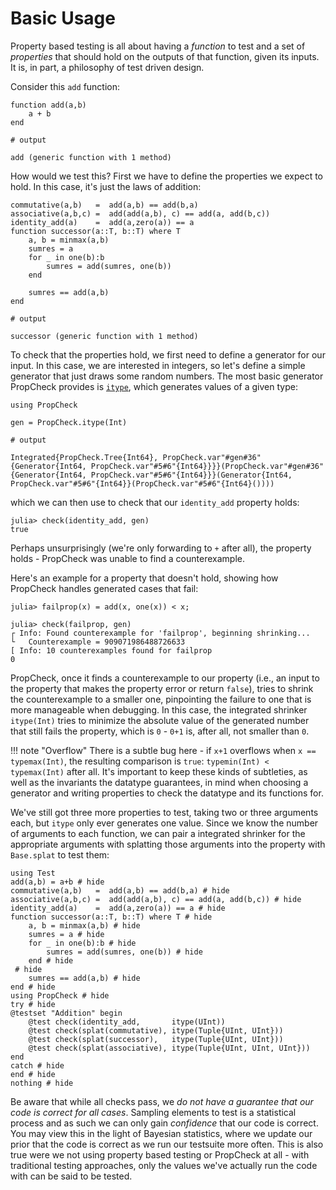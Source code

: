 # Basic Usage

Property based testing is all about having a _function_ to test and a set of _properties_ that should hold on the outputs of that
function, given its inputs. It is, in part, a philosophy of test driven design.

Consider this `add` function:

```jldoctest example_add; output=false
function add(a,b)
    a + b
end

# output

add (generic function with 1 method)
```

How would we test this? First we have to define the properties we expect to hold. In this case, it's just the laws of addition:

```jldoctest example_add; output = false
commutative(a,b)   =  add(a,b) == add(b,a)
associative(a,b,c) =  add(add(a,b), c) == add(a, add(b,c))
identity_add(a)    =  add(a,zero(a)) == a
function successor(a::T, b::T) where T
    a, b = minmax(a,b)
    sumres = a
    for _ in one(b):b
        sumres = add(sumres, one(b))
    end

    sumres == add(a,b)
end

# output

successor (generic function with 1 method)
```

To check that the properties hold, we first need to define a generator for our input. In this case, we are interested in integers, so
let's define a simple generator that just draws some random numbers. The most basic generator PropCheck provides is [`itype`](@ref), which
generates values of a given type:

```jldoctest example_add; output = false, filter = r"Integrated\{.+\}\(.+\)"
using PropCheck

gen = PropCheck.itype(Int)

# output

Integrated{PropCheck.Tree{Int64}, PropCheck.var"#gen#36"{Generator{Int64, PropCheck.var"#5#6"{Int64}}}}(PropCheck.var"#gen#36"{Generator{Int64, PropCheck.var"#5#6"{Int64}}}(Generator{Int64, PropCheck.var"#5#6"{Int64}}(PropCheck.var"#5#6"{Int64}())))
```

which we can then use to check that our `identity_add` property holds:

```jldoctest example_add
julia> check(identity_add, gen)
true
```

Perhaps unsurprisingly (we're only forwarding to `+` after all), the property holds - PropCheck was unable to find a counterexample.

Here's an example for a property that doesn't hold, showing how PropCheck handles generated cases that fail:

```jldoctest example_add; filter = [r"\[ Info: \d+ counterexamples", r"└   Counterexample = -?\d+"]
julia> failprop(x) = add(x, one(x)) < x;

julia> check(failprop, gen)
┌ Info: Found counterexample for 'failprop', beginning shrinking...
└   Counterexample = 909071986488726633
[ Info: 10 counterexamples found for failprop
0
```

PropCheck, once it finds a counterexample to our property (i.e., an input to the property that makes the property error or return `false`),
tries to shrink the counterexample to a smaller one, pinpointing the failure to one that is more manageable
when debugging. In this case, the integrated shrinker `itype(Int)` tries to minimize the absolute value
of the generated number that still fails the property, which is `0` - `0+1` is, after all, not smaller than `0`.

!!! note "Overflow"
    There is a subtle bug here - if `x+1` overflows when `x == typemax(Int)`, the resulting comparison is
    `true`: `typemin(Int) < typemax(Int)` after all. It's important to keep these kinds of subtleties, as
    well as the invariants the datatype guarantees, in mind when choosing a generator and writing properties
    to check the datatype and its functions for.

We've still got three more properties to test, taking two or three arguments each, but `itype` only ever generates one value.
Since we know the number of arguments to each function, we can pair a integrated shrinker for the appropriate
arguments with splatting those arguments into the property with `Base.splat` to test them:

```@example example_add
using Test
add(a,b) = a+b # hide
commutative(a,b)   =  add(a,b) == add(b,a) # hide
associative(a,b,c) =  add(add(a,b), c) == add(a, add(b,c)) # hide
identity_add(a)    =  add(a,zero(a)) == a # hide
function successor(a::T, b::T) where T # hide
    a, b = minmax(a,b) # hide
    sumres = a # hide
    for _ in one(b):b # hide
        sumres = add(sumres, one(b)) # hide
    end # hide
 # hide
    sumres == add(a,b) # hide
end # hide
using PropCheck # hide
try # hide
@testset "Addition" begin
    @test check(identity_add,       itype(UInt))
    @test check(splat(commutative), itype(Tuple{UInt, UInt}))
    @test check(splat(successor),   itype(Tuple{UInt, UInt}))
    @test check(splat(associative), itype(Tuple{UInt, UInt, UInt}))
end
catch # hide
end # hide
nothing # hide
```

Be aware that while all checks pass, we _do not have a guarantee that our code is correct for all cases_.
Sampling elements to test is a statistical process and as such we can only gain _confidence_ that our code
is correct. You may view this in the light of Bayesian statistics, where we update our prior that the code
is correct as we run our testsuite more often. This is also true were we not using property based testing
or PropCheck at all - with traditional testing approaches, only the values we've actually run the code with
can be said to be tested.
